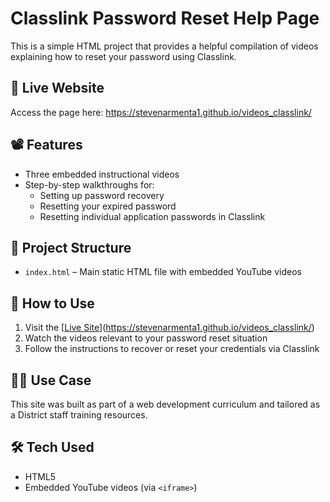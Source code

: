 # Classlink Password Reset Help Page

This is a simple HTML project that provides a helpful compilation of videos explaining how to reset your password using Classlink.

## 🔗 Live Website

Access the page here: https://stevenarmenta1.github.io/videos_classlink/

## 📽️ Features

- Three embedded instructional videos
- Step-by-step walkthroughs for:
  - Setting up password recovery
  - Resetting your expired password
  - Resetting individual application passwords in Classlink

## 📁 Project Structure

- `index.html` – Main static HTML file with embedded YouTube videos

## 🚀 How to Use

1. Visit the [[Live Site](https://stevenarmenta1.github.io/videos_classlink/)](https://stevenarmenta1.github.io/videos_classlink/)
2. Watch the videos relevant to your password reset situation
3. Follow the instructions to recover or reset your credentials via Classlink

## 🧑‍💼 Use Case

This site was built as part of a web development curriculum and tailored as a District staff training resources.

## 🛠️ Tech Used

- HTML5
- Embedded YouTube videos (via `<iframe>`)
